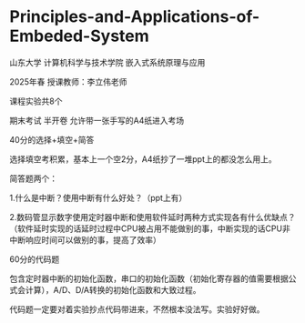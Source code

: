 # Principles-and-Applications-of-Embeded-System
山东大学 计算机科学与技术学院 嵌入式系统原理与应用

2025年春 授课教师：李立伟老师

课程实验共8个

期末考试 半开卷 允许带一张手写的A4纸进入考场

40分的选择+填空+简答

选择填空考积累，基本上一个空2分，A4纸抄了一堆ppt上的都没怎么用上。

简答题两个：

1.什么是中断？使用中断有什么好处？（ppt上有）

2.数码管显示数字使用定时器中断和使用软件延时两种方式实现各有什么优缺点？（软件延时实现的话延时过程中CPU被占用不能做别的事，中断实现的话CPU非中断响应时间可以做别的事，提高了效率）

60分的代码题

包含定时器中断的初始化函数，串口的初始化函数（初始化寄存器的值需要根据公式会计算），A/D、D/A转换的初始化函数和大致过程。

代码题一定要对着实验抄点代码带进来，不然根本没法写。实验好好做。
